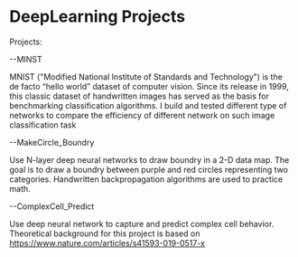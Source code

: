 # DeepLearning Projects 
Projects:

--MINST

MNIST ("Modified National Institute of Standards and Technology") is the de facto “hello world” dataset of computer vision. Since its release in 1999, this classic dataset of handwritten images has served as the basis for benchmarking classification algorithms. I build and tested different type of networks to compare the efficiency of different network on such image classification task

--MakeCircle_Boundry

Use N-layer deep neural networks to draw boundry in a 2-D data map. The goal is to draw a boundry between purple and red circles representing two categories. Handwritten backpropagation algorithms are used to practice math. 

--ComplexCell_Predict

Use deep neural network to capture and predict complex cell behavior. Theoretical background for this project is based on https://www.nature.com/articles/s41593-019-0517-x
